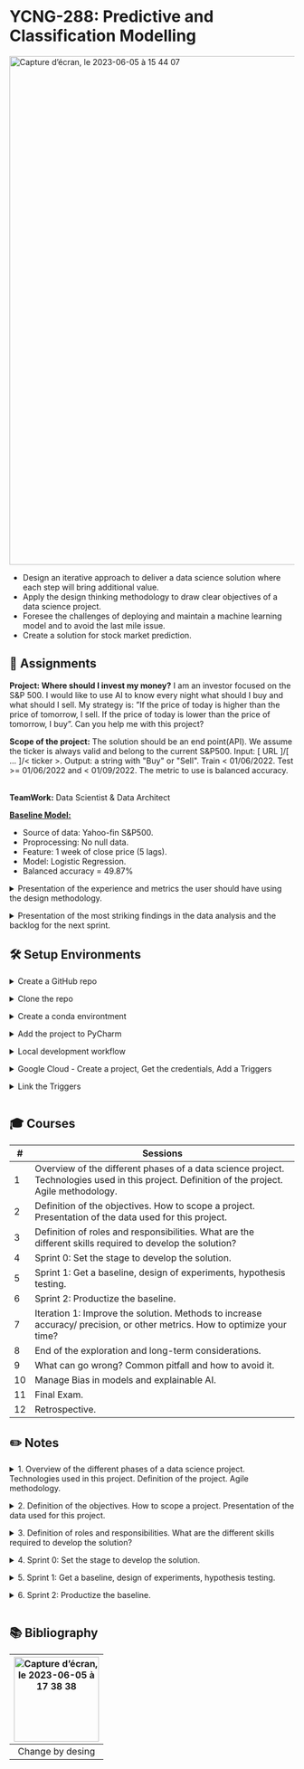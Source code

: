 # YCNG-288: Predictive and Classification Modelling

<img width="900" alt="Capture d’écran, le 2023-06-05 à 15 44 07" src="https://github.com/MNLepage08/MNLepage08/assets/113123425/457d320b-db7a-4631-9539-96137fd1bfe0"><p>
  
* Design an iterative approach to deliver a data science solution where each step will bring additional value.
* Apply the design thinking methodology to draw clear objectives of a data science project.
* Foresee the challenges of deploying and maintain a machine learning model and to avoid the last mile issue.
* Create a solution for stock market prediction.


   
  
## :rocket: Assignments
 
**Project: Where should I invest my money?** I am an investor focused on the S&P 500. I would like to use AI to know every night what should I buy and what should I sell. My strategy is: ”If the price of today is higher than the price of tomorrow, I sell. If the price of today is lower than the price of tomorrow, I buy”. Can you help me with this project?

**Scope of the project:** The solution should be an end point(API). We assume the ticker is always valid and belong to the current S&P500. Input: [ URL ]/[ ... ]/< ticker >. Output: a string with "Buy" or "Sell". Train < 01/06/2022. Test >= 01/06/2022 and < 01/09/2022. The metric to use is balanced accuracy.<br><br>

**TeamWork:** Data Scientist & Data Architect

[**Baseline Model:**](https://github.com/MNLepage08/YCNG-288-DevOps/blob/main/DevOps%20-%20Baseline.ipynb) 
* Source of data: Yahoo-fin S&P500.
* Proprocessing: No null data.
* Feature: 1 week of close price (5 lags).
* Model: Logistic Regression.
* Balanced accuracy = 49.87%
  
<details close>
<summary>Presentation of the experience and metrics the user should have using the design methodology.<p></summary>
  
<img width="400" alt="Capture d’écran, le 2023-06-05 à 18 13 14" src="https://github.com/MNLepage08/MNLepage08/assets/113123425/238ee409-b31e-4f89-966f-40f83415c09b"> <img width="400" alt="Capture d’écran, le 2023-06-05 à 18 13 27" src="https://github.com/MNLepage08/MNLepage08/assets/113123425/1d3c5b62-2481-4d10-abab-4a0aa9fb8c67"><p>
  
</details> 


<details close>
<summary>Presentation of the most striking findings in the data analysis and the backlog for the next sprint.</summary>
  
[Data Analysis Code](https://github.com/MNLepage08/YCNG-288-DevOps/blob/main/DevOps%20-%20Data%20Analysis.ipynb)

<img width="400" alt="Capture d’écran, le 2023-06-21 à 15 51 35" src="https://github.com/MNLepage08/MNLepage08/assets/113123425/94938117-0a52-46a2-93d2-009fd3c13a84"><img width="400" alt="Capture d’écran, le 2023-06-21 à 15 51 53" src="https://github.com/MNLepage08/MNLepage08/assets/113123425/924d7a54-6e36-4b4b-83c6-8d98fb7bb63c">

</details> 


## :hammer_and_wrench: Setup Environments
  
<details close>
<summary>Create a GitHub repo<p></summary>

[GitHub repo: ](https://docs.github.com/en/get-started/quickstart/create-a-repo)"To put your project up on GitHub, you will need to create a repository for it to live in." Assuming you have a GitHub account. I recommend to use the gmail account where have your GCP.
  
</details>   
  
  
<details close>
<summary>Clone the repo<p></summary>

[Cloning a repository: ](https://docs.github.com/en/repositories/creating-and-managing-repositories/cloning-a-repository)"When you create a repository on GitHub.com, it exists as a remote repository. You can clone your repository to create a local copy on your computer and sync between the two locations."
```
$ git clone https://github.com/YOUR-USERNAME/YOUR-REPOSITORY
``` 
  
</details>  
  
  
<details close>
<summary>Create a conda environtment<p></summary>
  
  | Code organisation | Goal | 
  | ------------- | ------------- |
  | scripts/environment.yml | For create a conda environment. |
  
Suppose you have already installed [conda](https://docs.conda.io/projects/conda/en/latest/user-guide/install/), create an environment from an [environment.yml](https://docs.conda.io/projects/conda/en/latest/user-guide/tasks/manage-environments.html#creating-an-environment-from-an-environment-yml-file) file
  ```
  $ conda env create -f YCNG-288-DevOps/scripts/environment.yml
  ```
  
Activate the new environment:
  ```
  $ conda activate DevOps
  ```
  
Verify that the new environment was installed correctly:
  ```
  $ conda env list
  ```
  
</details>   

  
<details close>
<summary>Add the project to PyCharm<p></summary>
 
* Open the project YCNG-288-DevOps.
* On Run / Edit Configuration, Add new / Python / Name: DevOps, Script path: app.py, Python interpreter: Python 3.9(DevOps).
* Ready to work locally.
  
</details> 


<details close>
<summary>Local development workflow<p></summary>
  
  | Code organisation | Goal | 
  | ------------- | ------------- |
  | app.py | This file contains the main for the Flask server. It is also the entrypoint of the app. The purpose of this project is not to be a master developing an app, so the work in this file should remains minimal. |
  | src/IO | This directory deal with fetching the data. |
  | src/algo | This directory contains the code to transform the data and create the model. |
  | src/business_logic | This code contains the logic to process the query. |

* You should see this process as circles. You might spend a lot of time iterating on models/strategies. However, you should always stay close to a production state where the code can run on GCP. To do so, I recommend baby steps and make sure your changes will not break the app functionality.

* Run python ```app.py``` and use curl ```http://localhost:8080/[name_of_your_end_point]``` to test the endpoint. You can run the server from your favorite IDE. This will help to debug.
  
</details> 


<details close>
<summary>Google Cloud - Create a project, Get the credentials, Add a Triggers<p></summary>
  
* [Create your project:](https://cloud.google.com/resource-manager/docs/creating-managing-projects?hl=fr) In the navigation menu, select IAM & Admin / Create a project. Enter your project name (ex: YCNG-288-DevOps) and click create.
  
* [Get the credentials (json):](https://developers.google.com/workspace/guides/create-credentials?hl=fr) In the navigation menu, select IAM & Admin / Service Accounts. Click on + create service account. Enter service account name and Service account ID (Project ID). Click on create and continue. Click on your service account created / keys / add keys / create a new key / JSON / create. Your private kay is saved on your computer.
  
* Set up the environment variable ```GOOGLE_APPLICATION_CREDENTIALS``` on your terminal:
  ```diff
  export GOOGLE_APPLICATION_CREDENTIALS='/path of the credentials.json'

* [Add a Triggers:](https://cloud.google.com/build/docs/automating-builds/create-manage-triggers?hl=fr) In navigate menu / Cloud Build / Click on enable. When is done, go in Triggers and click on create trigger. Enter a name (ex: YCNG-288-DevOps), Region: us-central1(lowa), Event: Push to a branch, Repository: Connect new repository. Select source code management provider: GitHub (Cloud Build GitHub App), continue. Select repository: GitHub Account, Repository: MNLepage08/YCNG-288-DevOps. Connect. Select the Repository, Branch ^main$. Click on create.

</details>


<details close>
<summary>Link the Triggers<p></summary>

* Docker ...
* cloudbuild.yaml ...
  
</details>

  
## :mortar_board: Courses

| # | Sessions | 
| ------------- | ------------- |
| 1 | Overview of the different phases of a data science project. Technologies used in this project. Definition of the project. Agile methodology. |
| 2 | Definition of the objectives. How to scope a project. Presentation of the data used for this project. |
| 3 | Definition of roles and responsibilities. What are the different skills required to develop the solution? |
| 4 | Sprint 0: Set the stage to develop the solution. |
| 5 | Sprint 1: Get a baseline, design of experiments, hypothesis testing. |
| 6 | Sprint 2: Productize the baseline. |
| 7 | Iteration 1: Improve the solution. Methods to increase accuracy/ precision, or other metrics. How to optimize your time? |
| 8 | End of the exploration and long-term considerations. |
| 9 | What can go wrong? Common pitfall and how to avoid it. |
| 10 | Manage Bias in models and explainable AI. |
| 11 | Final Exam. |
| 12 | Retrospective. | 
  
  
## :pencil2: Notes

<details close>
<summary>1. Overview of the different phases of a data science project. Technologies used in this project. Definition of the project. Agile methodology. <p></summary>

* [Fail:](https://www.mckinsey.com/capabilities/mckinsey-digital/our-insights/what-separates-leaders-from-laggards-in-the-internet-of-things)  Gartner Estimated - 85% of big data projects fail (2017). 80% of AI projects will remain alchemy, run by wizards whose talents will not scale in the organization (2020). 20% of analytic insights will deliver business outcomes (2022). 77% respondents say that “business adoption” of big data and AI initiatives continues to represent a challenge for their organizations. Many reasons: Over engineering, Scoop change, Not asking the right question.<p>

* Technical Dept:<p> <img width="527" align="left" alt="Capture d’écran, le 2023-06-05 à 16 17 14" src="https://github.com/MNLepage08/MNLepage08/assets/113123425/a6c0bccc-a2c9-4fd8-b3d4-66e4c97b4a6b"><br><br><br><br><br><br><br><br>

* Minimum Valuable Product: <p><img width="300" alt="Capture d’écran, le 2023-06-05 à 16 31 43" src="https://github.com/MNLepage08/MNLepage08/assets/113123425/ac0e830f-5d84-4fb1-963d-7152a69bd811"> <img width="290" alt="Capture d’écran, le 2023-06-05 à 16 31 57" src="https://github.com/MNLepage08/MNLepage08/assets/113123425/695083ca-14d0-4d4d-bdd7-b2a674f8309d"><p>
  
* <img width="400" align='right' alt="Capture d’écran, le 2023-06-05 à 16 44 56" src="https://github.com/MNLepage08/MNLepage08/assets/113123425/20b4d935-fd27-496f-8bad-313b43c83f81">**Agile methodology:** Heavy overhead - Sprint, Stand up, Demo/Review, Planning, Grooming, Retrospective.<p>Roles - Product owner, Scrum master, Team lead, Team members.
  
* [Scrum implementation of Agile: ](https://youtu.be/iJ_sl6J8PRg)<p><img width="500" alt="Capture d’écran, le 2023-06-05 à 16 45 19" src="https://github.com/MNLepage08/MNLepage08/assets/113123425/0cfc927a-8c75-4ec6-9ddc-d037ef65c212">

* The steps of a Data Science Project: Define the scope, Create a baseline, Productize, Success criteria? Yes - Done, No - Improve and go to create a baseline.
  
* [Git: ](https://git-scm.com)“Git is a free and open source distributed version control system designed to handle everything from small to very large projects with speed and efficiency.”

* [GitFlow: ](https://www.atlassian.com/git/tutorials/what-is-git)is a branching model for Git, created by Vincent Driessen. It has attracted a lot of attention because it is very well suited to collaboration and scaling the development team.” One branch per feature. If you are working alone, no branches.
  
* [Conda: ](https://docs.conda.io/projects/conda/en/latest/user-guide/tasks/manage-environments.html)Concept of environment to manage dependencies (Project 1 --> pandas 1.1, Project 2 --> pandas 1.0 and matplotlib 3.3.2). Isolate dependencies from projects to projects. You can share the environment. Easy to play with dependencies without breaking everything. Works well with pip.

* [Docker: ](https://aws.amazon.com/fr/blogs/opensource/why-use-docker-containers-for-machine-learning-development/) Almost guaranty reproductivity. Solve any conflict of environment. Make easy for deployment. De facto industry standard. 
  
* CI/CD Continuous Integration/Continuour delivery: Each time a new feature / improvement is done, you should push it to production. <img width="400" align='left' alt="Capture d’écran, le 2023-06-05 à 17 15 57" src="https://github.com/MNLepage08/MNLepage08/assets/113123425/9b9280d7-2ee8-49d6-96e6-4bbf1f0c1d6e"><p>
**CI/CD Workflow:** The team did a modification/improvement in the code. Push the code to git repository. CI/CD watches the git repository and trigger a new build. If the build secceded, create a new docker container with the code. Push the container to production (manually).
  
* **GCP: Google Cloud Platform:** to leverage clud tools and easy deployment, we will use GCP tools. [Projects](https://cloud.google.com/resource-manager/docs?hl=fr), [Cloud Build](https://cloud.google.com/build/docs?hl=fr), [Google run](https://codelabs.developers.google.com/codelabs/cloud-run-hello-python3/#0), [Google storage](https://cloud.google.com/storage/docs?hl=fr) 
 
* Good practices: Avoid Jupyter Notebook to create the solution (fine for exploration). Separate business logic, data IO, and algorithm into 3 separated modules. [When possible, leverage functional programming](https://towardsdatascience.com/functional-programing-in-data-science-projects-c909c11138bb). Do not alter data manually or on your local machine. Leverage the CI/CD. Stateless code. Use conda for code development and docker for running tests locally. Any result should be discarded if not produced by CI/CD.

</details>

  
<details close>
<summary>2. Definition of the objectives. How to scope a project. Presentation of the data used for this project. <p></summary>

* [Desing Thinking (Change by Design): ](https://youtu.be/_r0VX-aU_T8)
  
* **3 pilar of design thinking** - **Insipration:** The problem or opportunity that motivates the search of solution. **Ideation:** The process of generating, developing, and testing ideas. **Implementation:** The path that leads from the project stage into people's lives.
  
* **Inspiration -** **Insights:** Focus more on understanding deeply. Not always from quantitative data. Go out in the world. Talk to users… Capture ”thoughtless acts”. **Observation:** “Watching what people don’t do, listening to what they don’t say”. Watch how people behaves, reacts… **Empathy:** Put yourself into their shoes. Can be done literally. **Overview:** Get insights,	Get the constrains,	Create the team, Get insights, Define personas, Define the user experiment.

* **Ideation:** Defer Judgment. Encourage Ideas. Stay Focus on the topic. Build on the ideas of others. The Goal is to create a story board according the experience(s) we want the personas to live. Diverge/Converge. Define the scop.

* **Implementation:** Quick and dirty. The goal is to get feedback as early as possible. Create a mockup (sketch/draft). Test the mockup with the team. Get feedback (iterate). Create a prototype.

* **The team for the interview:** Expert(vertical knowledge), Technical person, The client, The end user, Anyone that could answer the questions and provide insignth.

* **Example of questions:** Why do you need this? Who will use it? How often? What did you try? How do you know the current solution is not good? What mechanism do you use to evaluate your current solution? Assuming we are done with the project, who will maintain it? What number do you need? What precision do you need?
  
* [Data: yahoo_fin package](https://theautomatic.net/yahoo_fin-documentation/)
  
</details>  

  
<details close>
<summary>3. Definition of roles and responsibilities. What are the different skills required to develop the solution? <p></summary>
  
* **A brief history of Data Science:** New profession which would support the understanding and interpretation of the large amounts of data which was being amassed at the time. Statistics --> Machine Learning --> Deep Learning. Directly caused by the bid data. Data scientist = Statistician _ Software Engineering.
  
* **List of roles:** Data scientist: Applied Data Scientist, Data engineer, Research scientist, MlOps, Business Analyst. Database engineer: Data Architect, Data Analyst. Web Developper: Software Developper (Web - Full stack, Back end, Front end).
  
* <img width="330" align="right" alt="Capture d’écran, le 2023-06-05 à 22 52 37" src="https://github.com/MNLepage08/MNLepage08/assets/113123425/6bbd71d9-a79f-4547-a5cd-2c6c407db271">[Understand the data science process:](https://www.kdnuggets.com/2015/11/different-data-science-roles-industry.html) 1. Get the data, 2. Analyse data, 3. Clean data, 4. Create features, 5. Train model/Evaluate the model, 6. Package model, 7. Deploy pipeline (pipeline = from data prediction), 8. Integrate pipeline in the app/platform, 9. Monitor model.
  
</details> 

  
<details close>
<summary>4. Sprint 0: Set the stage to develop the solution.<p></summary>

* <img width="500" align="right" alt="Capture d’écran, le 2023-06-06 à 00 45 04" src="https://github.com/MNLepage08/MNLepage08/assets/113123425/e302e987-dd99-49e7-aa28-c0fec5e4e5e5">**The goal of the sprint 0 is:** To set up your environment. To do a quick data analysis.See the section on setup environments for more details. 
  
* **Workflow Example:** You should see this process as circles. You might spend a lot of time iterating on models/strategies. However, you should always stay close to a production state where the code can run on GCP. To do so, I recommend baby steps and make sure your changes will not break the app functionality.<p>
  
</details>


<details close>
<summary>5. Sprint 1: Get a baseline, design of experiments, hypothesis testing.<p></summary>

* **Why do we need a baseline?** A baseline model is essentially a simple model that acts as a reference in a machine learning project. Its main function is to contextualize the results of trained models. Baseline models usually lack complexity and may have little predictive power. Regardless, their inclusion is a necessity for many reasons.

* **Overall process**<p><img width="700" align="left" alt="Capture d’écran, le 2023-06-30 à 20 27 54" src="https://github.com/MNLepage08/MNLepage08/assets/113123425/24ffebe1-ecb1-46ba-85df-a159023e588e"><br><br><br><br><br><br><br><br><br><br><br><br><br><br><br>

* **Proposed evaluation strategy:** For each of the 500 tickers, for each of the days between 01/06/2022 and 01/09/2022: prediction.append(prediction(ticker, date)). Compute balance accuracy (actuals, predictions).

* **Choose the right approach:** Complexity / Impact on<p>
<img width="300" align="right" alt="Capture d’écran, le 2023-06-30 à 20 43 10" src="https://github.com/MNLepage08/MNLepage08/assets/113123425/6adb80fc-4836-4044-a03f-b7a31740f37e"><p>
  1. What model should I use? LSTM, Logistic Regression, Repeat the last one, XGBoost, Moving Average, DNN, ARIMA, ...
  2. What features should I use? Number of lags, Difference on close price, Moving Average, Days of week, Month of the year, ...
  3. What preprocessing should I use? Standard Scaler for each ticker, Smoothing linear, First derivative for smoothing, nothing, ...
  4. The ways to cellect data for this project? Get tweets for S&P500, Yahoo_fin, Australian MSCI, ...
 
* **After the baseline?** You basically already got a backlog. For each questions like: Does clustering help? How much lag? How many nodes? ... Create an experiment and get a new number.

</details>


<details close>
<summary>6. Sprint 2: Productize the baseline.<p></summary>

* **What are the risks in a data science project?** **Sprint 1:** Data is not accessible. You cannot derive a label. There is too much data to handle (big data tools). You can run into memory issue when you load the dataset. **Sprit 2:** Can run your code on a different machine? Can you package your code? Is the operationalization of the model doable?

* **Different mode of productization**
  1. Data scientists provide **specifications**, and a team of software engineer will review it and implement it.
  2. Data scientists provide a **code base** exposing the functionalities and a team of software developer will use it in a specific environment.
  3. Data scientists provide a **docker image** and a team of software developer will instantiate the container and build the app around it.
  4. Data scientis provide an **end-point** and software developer build an app around it.
 
* **Pros and Cons**
  
| Hands off mode | Pros | Cons | Data Scientist role | Software developer role | 
| ------------- | ------------- | ------------- | ------------- | ------------- |
| Specification | The code is highly optimized and stable. Suitable for a data scientist with little knowledge in software development. | Very slow to iterate on the solution. The hands off take place when the model reach the desired accuracy --> waterfall. RISK: The data science code and the software developer code diverges. | Write and maintain specifications. | Develop and support the entire code base.
| Code base | The code can be very minimal and easy to build using pip package. | If a bug occurs in the code base, data scientist must be fix it. | Write and maintain data science code. | Develop and maintain everything except the data science code. |
| Docker | The docker container can handle system requirement changes. | Data scientist must build a server. | Weite and maintain data science + server code. | Instantiate the docker and build the infrastructure. |
| End point | The data science code can rely on specific infrastructure (GPU, spark, etc.) | Data scientist are not good at building infrastructure --> spaghetti. | Set up and maintain infrastructure | Develop and maintain the app accessing the end point |

* **Now that you have a baseline, what next?** Isolate the pieces - IO, Preprocessing, Feature engineering, Model training, Model inference, Model evaluation, Save train models, ...

* **3 components:** Business logic, IO, Algo.
  
* **Business logic:** Goal - Handle a query and provide a prediction. It should decide when training and storing the models. Is dependent on Data Science and IO.
  ```
  def create_buisiness_logic()
    data_fetcher = get_last_stock_price
    return BusinessLogic(Stock_model(data_fetcher))
  ```
  Expose:
  ```
  def do_predictions_for(self, ticker):
  ```

* **IO:** Should handle any transaction to store or retrieve things such as model or data. The business logic will use those functions without knowing the underlying code.
  ```
  def get_last_stock_price(ticker, last=False):
  def upload_file_to_bucker(model_file_name, bucket_name):
  def get_model_from_bucket(model_filename, bucker_name):
  ```

* **Algo:** The goal of the Algo code is to train a model or to do a prediction. F(Ticker) --> model. F(Ticker) --> prediction.
  ```
  def fit(self, X, Y=None):
  def predict(self, X, Y=None:
  ```
  The algo code will use the data fetcher to retrieve data. I recommend composition:
  ```
  class Stock_model(BaseEstimator, TransformerMinMax):
    def __init__(self, data_fetcher):
      self._data_fetcher = data_fetcher
  ```

* **What about evalutaion code?** It is not in the deliverables. Should be kept outside but should call code from the appropriate component. /evaluation, /src/IO, /src/algo, /src/BusinellLogic. change PYTHONPATH to point to src. In /evaluation/mynotebook: from src.algo import mymodel, from src.IO import data fetcher, ...
  
* **Debug cycle**
  1. **Testing the APP:** Run your app on your local machine (python app.py). If it work go to  step 2. If not, debug your code using your IDE.
  2. **Testing the packaging and dependencies:** Run your app in a local docker container. It it works go to step 3. If not run, run your docker container in an interactive mode and launch the app.
  3. **Testing the deployment and the architecture:** Push your code, build the solution (automatic with Google build) and deploy. If it works, Congrats! If not, look at the logs.

</details>


## :books: Bibliography

| <img width="150" alt="Capture d’écran, le 2023-06-05 à 17 38 38" src="https://github.com/MNLepage08/MNLepage08/assets/113123425/68236fc3-5c5c-4027-aa31-d16052eddc17"> | 
| :-------------: | 
| Change by desing | 
